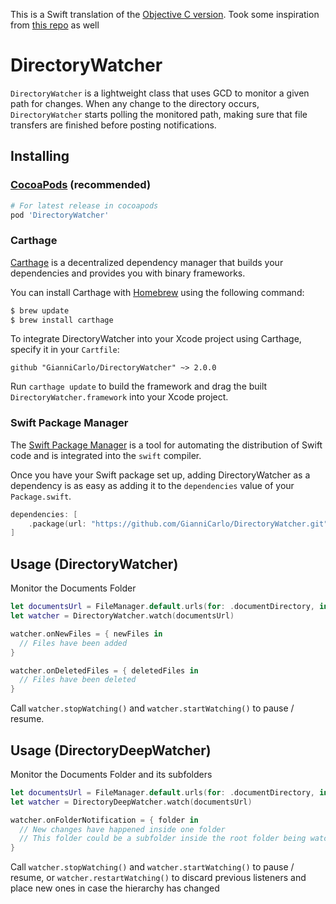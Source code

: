 This is a Swift translation of the [Objective C version](https://github.com/hwaxxer/MHWDirectoryWatcher). Took some inspiration from [this repo](https://github.com/dagostini/DAFileMonitor/tree/blog_dispatch_sources) as well

# DirectoryWatcher
`DirectoryWatcher` is a lightweight class that uses GCD to monitor a given path for changes.
When any change to the directory occurs, `DirectoryWatcher` starts polling the monitored path, making sure that file transfers are finished before posting notifications.

## Installing

### [CocoaPods](https://cocoapods.org/) (recommended)

````ruby
# For latest release in cocoapods
pod 'DirectoryWatcher'
````

### Carthage

[Carthage](https://github.com/Carthage/Carthage) is a decentralized dependency manager that builds your dependencies and provides you with binary frameworks.

You can install Carthage with [Homebrew](https://brew.sh/) using the following command:

```bash
$ brew update
$ brew install carthage
```

To integrate DirectoryWatcher into your Xcode project using Carthage, specify it in your `Cartfile`:

```ogdl
github "GianniCarlo/DirectoryWatcher" ~> 2.0.0
```

Run `carthage update` to build the framework and drag the built `DirectoryWatcher.framework` into your Xcode project.

### Swift Package Manager

The [Swift Package Manager](https://swift.org/package-manager/) is a tool for automating the distribution of Swift code and is integrated into the `swift` compiler.

Once you have your Swift package set up, adding DirectoryWatcher as a dependency is as easy as adding it to the `dependencies` value of your `Package.swift`.

```swift
dependencies: [
	.package(url: "https://github.com/GianniCarlo/DirectoryWatcher.git", .upToNextMajor(from: "2.7.0"))
]
```

## Usage (DirectoryWatcher)

Monitor the Documents Folder

```swift
let documentsUrl = FileManager.default.urls(for: .documentDirectory, in: .userDomainMask).first!
let watcher = DirectoryWatcher.watch(documentsUrl)

watcher.onNewFiles = { newFiles in
  // Files have been added
}

watcher.onDeletedFiles = { deletedFiles in
  // Files have been deleted
}
```
Call `watcher.stopWatching()` and `watcher.startWatching()` to pause / resume.

## Usage (DirectoryDeepWatcher)

Monitor the Documents Folder and its subfolders

```swift
let documentsUrl = FileManager.default.urls(for: .documentDirectory, in: .userDomainMask).first!
let watcher = DirectoryDeepWatcher.watch(documentsUrl)

watcher.onFolderNotification = { folder in
  // New changes have happened inside one folder
  // This folder could be a subfolder inside the root folder being watched
}

```


Call `watcher.stopWatching()` and `watcher.startWatching()` to pause / resume, or `watcher.restartWatching()` to discard previous listeners and place new ones in case the hierarchy has changed
